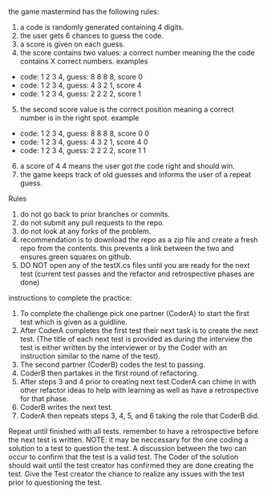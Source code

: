 the game mastermind has the following rules:

1. a code is randomly generated containing 4 digits.
2. the user gets 6 chances to guess the code.
3. a score is given on each guess.
4. the score contains two values: a correct number meaning the the code contains X correct numbers. examples

- code: 1 2 3 4, guess: 8 8 8 8, score 0
- code: 1 2 3 4, guess: 4 3 2 1, score 4
- code: 1 2 3 4, guess: 2 2 2 2, score 1

5. the second score value is the correct position meaning a correct number is in the right spot. example

- code: 1 2 3 4, guess: 8 8 8 8, score 0 0
- code: 1 2 3 4, guess: 4 3 2 1, score 4 0
- code: 1 2 3 4, guess: 2 2 2 2, score 1 1

6. a score of 4 4 means the user got the code right and should win.
7. the game keeps track of old guesses and informs the user of a repeat guess.

Rules

1. do not go back to prior branches or commits.
2. do not submit any pull requests to the repo.
3. do not look at any forks of the problem.
4. recommendation is to download the repo as a zip file and create a fresh repo from the contents. this prevents a link between the two and ensures green squares on github.
5. DO NOT open any of the testX.cs files until you are ready for the next test (current test passes and the refactor and retrospective phases are done)

instructions to complete the practice:

1. To complete the challenge pick one partner (CoderA) to start the first test which is given as a guidline.
2. After CoderA completes the first test their next task is to create the next test. (The title of each next test is provided as during the interview the test is either written by the interviewer or by the Coder with an instruction similar to the name of the test).
3. The second partner (CoderB) codes the test to passing.
4. CoderB then partakes in the first round of refactoring.
5. After steps 3 and 4 prior to creating next test CoderA can chime in with other refactor ideas to help with learning as well as have a retrospective for that phase.
6. CoderB writes the next test.
7. CoderA then repeats steps 3, 4, 5, and 6 taking the role that CoderB did.

Repeat until finished with all tests. remember to have a retrospective before the next test is written.
NOTE: it may be neccessary for the one coding a solution to a test to question the test. A discussion between the two can occur to confirm that the test is a valid test. The Coder of the solution should wait until the test creator has confirmed they are done creating the test. Give the Test creator the chance to realize any issues with the test prior to questioning the test.
